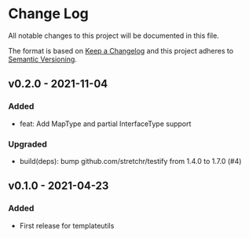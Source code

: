 # Change Log

All notable changes to this project will be documented in this file.

The format is based on [Keep a Changelog](https://keepachangelog.com/)
and this project adheres to [Semantic Versioning](https://semver.org/).

## v0.2.0 - 2021-11-04

### Added

- feat: Add MapType and partial InterfaceType support

### Upgraded

- build(deps): bump github.com/stretchr/testify from 1.4.0 to 1.7.0 (#4)

## v0.1.0 - 2021-04-23

### Added

- First release for templateutils
